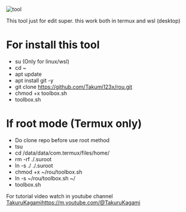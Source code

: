 ![tool](https://github.com/Takumi123x/rou/assets/135448368/c6218bd6-f420-4cc9-b5a4-c563c97ee982)

This tool just for edit super. this work both in termux and wsl (desktop)

# For install this tool
- su (Only for linux/wsl)
- cd ~
- apt update
- apt install git -y
- git clone https://github.com/Takumi123x/rou.git
- chmod +x toolbox.sh
- toolbox.sh

# If root mode (Termux only)
- Do clone repo before use root method
- tsu
- cd /data/data/com.termux/files/home/
- rm -rf ./.suroot
- ln -s ./ ./.suroot
- chmod +x ~/rou/toolbox.sh
- ln -s ~/rou/toolbox.sh ~/
- toolbox.sh

For tutorial video watch in youtube channel [TakuruKagami](https://m.youtube.com/@TakuruKagami)https://m.youtube.com/@TakuruKagami
